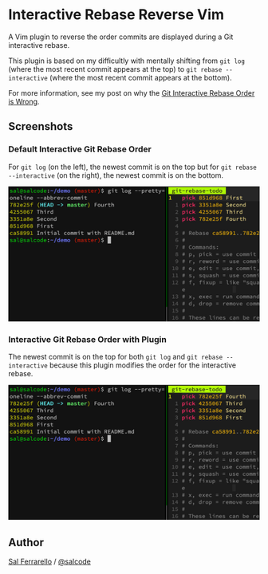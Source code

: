 # Interactive Rebase Reverse Vim

A Vim plugin to reverse the order commits are displayed during a Git interactive rebase.

This plugin is based on my difficultly with mentally shifting from
`git log` (where the most recent commit appears at the top)
to `git rebase --interactive` (where the most recent commit appears at the bottom).

For more information, see my post on why the [Git Interactive Rebase Order is Wrong](https://salferrarello.com/git-interactive-rebase-order-is-wrong).

## Screenshots

### Default Interactive Git Rebase Order

For `git log` (on the left), the newest commit is on the top but for `git rebase --interactive` (on the right), the newest commit is on the bottom.

![Screenshot of Git Log and Git Rebase Interactive showing in one case the newest commit is at the top and in the other case the newest commit is at the bottom.](images/git-rebase-interactive-no-plugin.jpg)

### Interactive Git Rebase Order with Plugin

The newest commit is on the top for both `git log` and `git rebase --interactive` because this plugin modifies the order for the interactive rebase.

![Screenshot of Git Log and Git Rebase Interactive with Plugin showing in both cases the newest commit is at the top.](images/git-rebase-interactive-w-plugin.jpg)

## Author

[Sal Ferrarello](https://salferrarello.com) / [@salcode](https://twitter.com/salcode)
